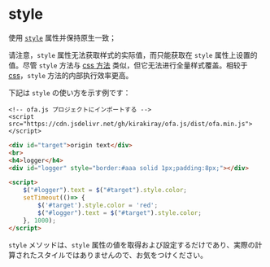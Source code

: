 # style

使用 [`style`](https://developer.mozilla.org/ja/docs/Web/API/HTMLElement/style) 属性并保持原生一致；

请注意，`style` 属性无法获取样式的实际值，而只能获取在 `style` 属性上设置的值。尽管 `style` 方法与 [css 方法](./css.md) 类似，但它无法进行全量样式覆盖。相较于 [css](./css.md)，`style` 方法的内部执行效率更高。

下記は `style` の使い方を示す例です：

<html-viewer>

```
<!-- ofa.js プロジェクトにインポートする -->
<script src="https://cdn.jsdelivr.net/gh/kirakiray/ofa.js/dist/ofa.min.js"></script>
```

```html
<div id="target">origin text</div>
<br>
<h4>logger</h4>
<div id="logger" style="border:#aaa solid 1px;padding:8px;"></div>

<script>
    $("#logger").text = $("#target").style.color;
    setTimeout(()=> {
        $('#target').style.color = 'red';
        $("#logger").text = $("#target").style.color;
    }, 1000);
</script>
```

</html-viewer>

`style` メソッドは、`style` 属性の値を取得および設定するだけであり、実際の計算されたスタイルではありませんので、お気をつけください。